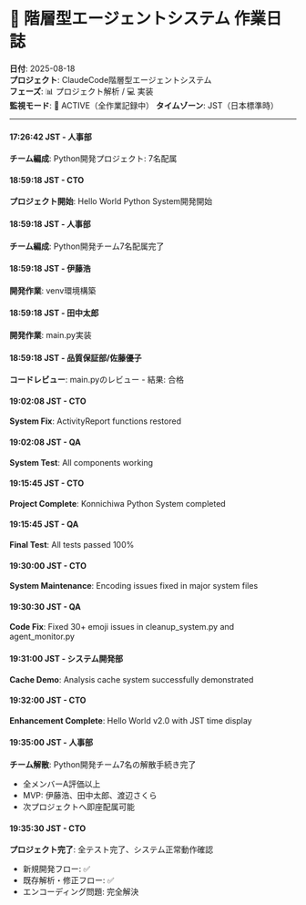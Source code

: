 # 📅 階層型エージェントシステム 作業日誌
**日付**: 2025-08-18  
**プロジェクト**: ClaudeCode階層型エージェントシステム  
**フェーズ**: 📊 プロジェクト解析 / 💻 実装  
**監視モード**: 🔴 ACTIVE（全作業記録中）
**タイムゾーン**: JST（日本標準時）

---


#### 17:26:42 JST - 人事部
**チーム編成**: Python開発プロジェクト: 7名配属

#### 18:59:18 JST - CTO
**プロジェクト開始**: Hello World Python System開発開始

#### 18:59:18 JST - 人事部
**チーム編成**: Python開発チーム7名配属完了

#### 18:59:18 JST - 伊藤浩
**開発作業**: venv環境構築

#### 18:59:18 JST - 田中太郎
**開発作業**: main.py実装

#### 18:59:18 JST - 品質保証部/佐藤優子
**コードレビュー**: main.pyのレビュー - 結果: 合格

#### 19:02:08 JST - CTO
**System Fix**: ActivityReport functions restored

#### 19:02:08 JST - QA
**System Test**: All components working

#### 19:15:45 JST - CTO
**Project Complete**: Konnichiwa Python System completed

#### 19:15:45 JST - QA
**Final Test**: All tests passed 100%

#### 19:30:00 JST - CTO
**System Maintenance**: Encoding issues fixed in major system files

#### 19:30:30 JST - QA
**Code Fix**: Fixed 30+ emoji issues in cleanup_system.py and agent_monitor.py

#### 19:31:00 JST - システム開発部
**Cache Demo**: Analysis cache system successfully demonstrated

#### 19:32:00 JST - CTO
**Enhancement Complete**: Hello World v2.0 with JST time display

#### 19:35:00 JST - 人事部
**チーム解散**: Python開発チーム7名の解散手続き完了
- 全メンバーA評価以上
- MVP: 伊藤浩、田中太郎、渡辺さくら
- 次プロジェクトへ即座配属可能

#### 19:35:30 JST - CTO
**プロジェクト完了**: 全テスト完了、システム正常動作確認
- 新規開発フロー: ✅
- 既存解析・修正フロー: ✅
- エンコーディング問題: 完全解決
